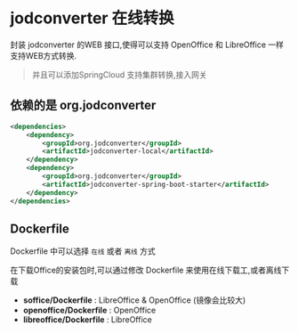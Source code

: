 # jodconverter 在线转换

封装 jodconverter 的WEB 接口,使得可以支持 OpenOffice 和 LibreOffice 一样支持WEB方式转换.

>并且可以添加SpringCloud 支持集群转换,接入网关

## 依赖的是 org.jodconverter
```xml
<dependencies>
    <dependency>
        <groupId>org.jodconverter</groupId>
        <artifactId>jodconverter-local</artifactId>
    </dependency>
    <dependency>
        <groupId>org.jodconverter</groupId>
        <artifactId>jodconverter-spring-boot-starter</artifactId>
    </dependency>
</dependencies>
```


## Dockerfile

Dockerfile 中可以选择 `在线` 或者 `离线` 方式


在下载Office的安装包时,可以通过修改 Dockerfile 来使用在线下载工,或者离线下载
- **soffice/Dockerfile** : LibreOffice & OpenOffice (镜像会比较大) 
- **openoffice/Dockerfile** : OpenOffice
- **libreoffice/Dockerfile** : LibreOffice

